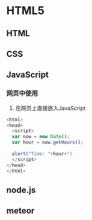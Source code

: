 # HTML5

## HTML

## CSS

## JavaScript

### 网页中使用
1. 在网页上直接嵌入JavaScript
```javascript
<html>
<head>
  <script>
  var now = new Date();
  var hour = now.getHours();
  
  alert("Time: "+hour+")
  </script>
</head>
</html>
```



## node.js

## meteor
